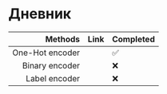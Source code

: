 # Дневник
| Methods | Link | Completed |
|-------:|:---------:|:--|
| One-Hot encoder|  | :white_check_mark: |
| Binary encoder |  |  :x: |
| Label encoder |  | :x: |
